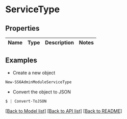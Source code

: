 # ServiceType
## Properties

Name | Type | Description | Notes
------------ | ------------- | ------------- | -------------

## Examples

- Create a new object
```powershell
New-SS6AdminModuleServiceType 
```

- Convert the object to JSON
```powershell
$ | Convert-ToJSON
```


[[Back to Model list]](../README.md#documentation-for-models) [[Back to API list]](../README.md#documentation-for-api-endpoints) [[Back to README]](../README.md)

